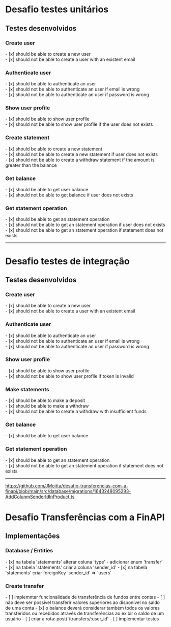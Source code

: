 <h1>Desafio testes unitários</h1>

<h2>Testes desenvolvidos</h2>

<h3>Create user</h3>
- [x] should be able to create a new user<br />
- [x] should not be able to create a user with an existent email

<h3>Authenticate user</h3>
- [x] should be able to authenticate an user<br />
- [x] should not be able to authenticate an user if email is wrong<br />
- [x] should not be able to authenticate an user if password is wrong

<h3>Show user profile</h3>
- [x] should be able to show user profile<br />
- [x] should not be able to show user profile if the user does not exists

<h3>Create statement</h3>
- [x] should be able to create a new statement<br />
- [x] should not be able to create a new statement if user does not exists<br />
- [x] should not be able to create a withdraw statement if the amount is greater than the balance

<h3>Get balance</h3>
- [x] should be able to get user balance<br />
- [x] should not be able to get balance if user does not exists

<h3>Get statement operation</h3>
- [x] should be able to get an statement operation<br />
- [x] should not be able to get an statement operation if user does not exists<br />
- [x] should not be able to get an statement operation if statement does not exists

_______________________________________________________________________________

<h1>Desafio testes de integração</h1>

<h2>Testes desenvolvidos</h2>

<h3>Create user</h3>
- [x] should be able to create a new user<br />
- [x] should not be able to create a user with an existent email

<h3>Authenticate user</h3>
- [x] should be able to authenticate an user<br />
- [x] should not be able to authenticate an user if email is wrong<br />
- [x] should not be able to authenticate an user if password is wrong

<h3>Show user profile</h3>
- [x] should be able to show user profile<br />
- [x] should not be able to show user profile if token is invalid

<h3>Make statements</h3>
- [x] should be able to make a deposit<br />
- [x] should be able to make a withdraw<br />
- [x] should not be able to create a withdraw with insufficient funds

<h3>Get balance</h3>
- [x] should be able to get user balance

<h3>Get statement operation</h3>
- [x] should be able to get an statement operation<br />
- [x] should not be able to get an statement operation if statement does not exists

________________________________________________________________________________
https://github.com/JMoitta/desafio-transferencias-com-a-finapi/blob/main/src/database/migrations/1643248095293-AddColunmSenderIdInProduct.ts

<h1>Desafio Transferências com a FinAPI</h1>

<h2>Implementações</h2>

<h3>Database / Entities</h3>
- [x] na tabela 'statements' alterar coluna 'type'  - adicionar enum 'transfer'
- [x] na tabela 'statements' criar a coluna 'sender_id'
- [x] na tabela 'statements' criar foreignKey 'sender_id' => 'users'

<h3>Create transfer</h3>
- [ ] implemntar funcionalidade de transferência de fundos entre contas
- [ ] não deve ser possível transferir valores superiores ao disponível no saldo de uma conta
- [x] o balance deverá considerar também todos os valores transferidos ou recebidos através de transferências ao exibir o saldo de um usuário
- [ ] criar a rota: post('/transfers/:user_id'
- [ ] implementar testes


